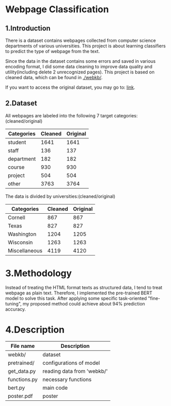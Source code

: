 #  Webpage Classification 

## 1.Introduction
There is a dataset contains webpages collected from computer science departments of various universities.  This project is about learning classifiers to predict the type of webpage from the text.

Since the data in the dataset contains some errors and saved in various encoding format, I did some data cleaning to improve data quality and utility(including delete 2 unrecognized pages). This project is based on cleaned data, which can be found in [./webkb/](https://github.com/BenedictYoung/Webpages_Classification/tree/main/webkb). 

If you want to access the original dataset, you may go to: [link](http://www.cs.cmu.edu/afs/cs.cmu.edu/project/theo-20/www/data/). 

## 2.Dataset
All webpages are labeled into the following 7 target categories:(cleaned/original)

<center>
  
| Categories|  Cleaned   | Original |
|-----------|------------|----------|
| student   | 1641       | 1641     |
| staff     | 136        | 137      |
| department| 182        | 182      |
| course    | 930        | 930      |
| project   | 504        | 504      |   
| other     | 3763       | 3764     |
</center>


The data is divided by universities:(cleaned/original)


<center>
  
| Categories|  Cleaned   | Original |
|-----------|------------|----------|
| Cornell   | 867        | 867      |
| Texas     | 827        | 827      |
| Washington| 1204       | 1205     |
| Wisconsin | 1263       | 1263     |
| Miscellaneous   | 4119        | 4120      |   
</center>

# 3.Methodology 
Instead of treating the HTML format texts as structured data, I tend to treat webpage as plain text. Therefore, I implemented the pre-trained BERT model to solve this task. After applying some specific task-oriented "fine-tuning", my proposed method could achieve about 94% prediction accuracy. 

# 4.Description

<center>

| File name      |  Description   |
|---------|--------|
| webkb/  | dataset|
| pretrained/   | configurations of model |
| get_data.py | reading data from 'webkb/'  |
| functions.py   | necessary functions  |
|bert.py | main code|
|poster.pdf| poster|
</center>
